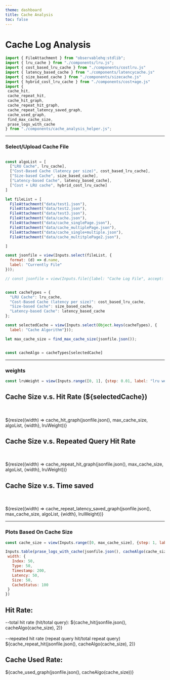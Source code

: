 ```yaml
---
theme: dashboard
title: Cache Analysis
toc: false
---
```


# Cache Log Analysis

<!-- Allow users to upload Json file -->
```js
import { FileAttachment } from "observablehq:stdlib";
import { lru_cache } from "./components/lru.js";
import { cost_based_lru_cache } from "./components/costlru.js"
import { latency_based_cache } from "./components/latencycache.js"
import { size_based_cache } from "./components/sizecache.js"
import { hybrid_cost_lru_cache } from "./components/cost+age.js"
import {
 cache_hit,
 cache_repeat_hit,
 cache_hit_graph,
 cache_repeat_hit_graph,
 cache_repeat_latency_saved_graph,
 cache_used_graph,
 find_max_cache_size,
 prase_logs_with_cache
} from "./components/cache_analysis_helper.js";
```
<hr>

### Select/Upload Cache File

```js

const algoList = [
  ["LRU Cache", lru_cache],
  ["Cost-Based Cache (latency per size)", cost_based_lru_cache],
  ["Size-based Cache", size_based_cache],
  ["Latency-based Cache", latency_based_cache],
  ["Cost + LRU cache", hybrid_cost_lru_cache]
]

let fileList = [
  FileAttachment("data/test1.json"),
  FileAttachment("data/test2.json"),
  FileAttachment("data/test3.json"),
  FileAttachment("data/cache.json"),
  FileAttachment("data/cache_singlePage.json"),
  FileAttachment("data/cache_multiplePage.json"),
  FileAttachment("data/cache_single+multiple.json"),
  FileAttachment("data/cache_multitplePage2.json"),

]

const jsonfile = view(Inputs.select(fileList, {
  format: (d) => d.name,
  label: "Currently File"
}));

// const jsonfile = view(Inputs.file({label: "Cache Log File", accept: ".json", required: true}));
```

```js

const cacheTypes = {
  "LRU Cache": lru_cache,
  "Cost-Based Cache (latency per size)": cost_based_lru_cache,
  "Size-based Cache": size_based_cache,
  "Latency-based Cache": latency_based_cache
};

const selectedCache = view(Inputs.select(Object.keys(cacheTypes), {
  label: "Cache Algorithm"}));

```

```js
let max_cache_size = find_max_cache_size(jsonfile.json());
```

```js

const cacheAlgo = cacheTypes[selectedCache]
```

<hr>

### weights

```js
const lruWeight = view(Inputs.range([0, 1], {step: 0.01, label: "lru weight", value: 0.2}));
```

<div class="grid grid-cols-2">
 <div class="card">
   <h2>Cache Size v.s. Hit Rate (${selectedCache})</h2>
   <br></br>
   ${resize((width) => cache_hit_graph(jsonfile.json(), max_cache_size, algoList, {width}, lruWeight))}
 </div>

 <div class="card">
   <h2>Cache Size v.s. Repeated Query Hit Rate</h2>
   <br></br>
   ${resize((width) => cache_repeat_hit_graph(jsonfile.json(), max_cache_size, algoList, {width}, lruWeight))}
 </div>

  <div class="card">
   <h2>Cache Size v.s. Time saved</h2>
   <br></br>
   ${resize((width) => cache_repeat_latency_saved_graph(jsonfile.json(), max_cache_size, algoList, {width}, lruWeight))}
 </div>
</div>

<hr>

### Plots Based On Cache Size

```js
const cache_size = view(Inputs.range([0, max_cache_size], {step: 1, label: "Cache Size (kb)", value: max_cache_size}));
```

```js
Inputs.table(prase_logs_with_cache(jsonfile.json(), cacheAlgo(cache_size)), {
 width: {
   Index: 50,
   Type: 50,
   Timestamp: 200,
   Latency: 50,
   Size: 50,
   CacheStatus: 100
 }
})
```

<div class="grid grid-cols-3">
 <div class="card">
   <h2>Hit Rate:</h2>
   <span class="big"> --total hit rate (hit/total query): ${cache_hit(jsonfile.json(), cacheAlgo(cache_size), 2)} </span> </br> </br>
   <span class="big">--repeated hit rate (repeat query hit/total repeat query) ${cache_repeat_hit(jsonfile.json(), cacheAlgo(cache_size), 2)}</span>
 </div>
</div>

<div class="grid grid-cols-1">
 <div class="card">
   <h2>Cache Used Rate:</h2>
   <span class="big">${cache_used_graph(jsonfile.json(), cacheAlgo(cache_size))}</span>
 </div>
</div>